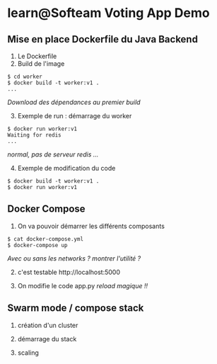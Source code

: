 # learn@Softeam Voting App Demo

## Mise en place Dockerfile du Java Backend

1. Le Dockerfile
2. Build de l'image
```
$ cd worker
$ docker build -t worker:v1 .
...
```
_Download des dépendances au premier build_

3. Exemple de run : démarrage du worker
```
$ docker run worker:v1
Waiting for redis
...
```
_normal, pas de serveur redis ..._

4. Exemple de modification du code
```
$ docker build -t worker:v1 .
$ docker run worker:v1
```

## Docker Compose

1. On va pouvoir démarrer les différents composants
```
$ cat docker-compose.yml
$ docker-compose up
```
_Avec ou sans les networks ? montrer l'utilité ?_

2. c'est testable
http://localhost:5000

3. On modifie le code app.py
_reload magique !!_

## Swarm mode / compose stack

1. création d'un cluster

2. démarrage du stack

3. scaling

